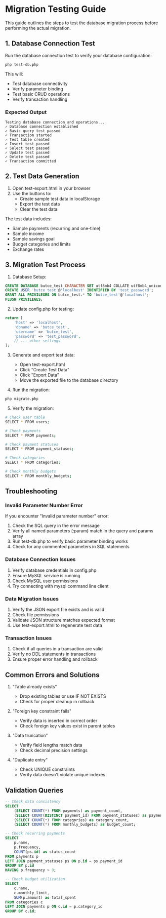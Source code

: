 # Migration Testing Guide

This guide outlines the steps to test the database migration process before performing the actual migration.

## 1. Database Connection Test

Run the database connection test to verify your database configuration:

```bash
php test-db.php
```

This will:
- Test database connectivity
- Verify parameter binding
- Test basic CRUD operations
- Verify transaction handling

### Expected Output
```
Testing database connection and operations...
✓ Database connection established
✓ Basic query test passed
✓ Transaction started
✓ Test table created
✓ Insert test passed
✓ Select test passed
✓ Update test passed
✓ Delete test passed
✓ Transaction committed
```

## 2. Test Data Generation

1. Open test-export.html in your browser
2. Use the buttons to:
   - Create sample test data in localStorage
   - Export the test data
   - Clear the test data

The test data includes:
- Sample payments (recurring and one-time)
- Sample income
- Sample savings goal
- Budget categories and limits
- Exchange rates

## 3. Migration Test Process

1. Database Setup:
```sql
CREATE DATABASE butce_test CHARACTER SET utf8mb4 COLLATE utf8mb4_unicode_ci;
CREATE USER 'butce_test'@'localhost' IDENTIFIED BY 'test_password';
GRANT ALL PRIVILEGES ON butce_test.* TO 'butce_test'@'localhost';
FLUSH PRIVILEGES;
```

2. Update config.php for testing:
```php
return [
    'host' => 'localhost',
    'dbname' => 'butce_test',
    'username' => 'butce_test',
    'password' => 'test_password',
    // ... other settings
];
```

3. Generate and export test data:
   - Open test-export.html
   - Click "Create Test Data"
   - Click "Export Data"
   - Move the exported file to the database directory

4. Run the migration:
```bash
php migrate.php
```

5. Verify the migration:
```bash
# Check user table
SELECT * FROM users;

# Check payments
SELECT * FROM payments;

# Check payment statuses
SELECT * FROM payment_statuses;

# Check categories
SELECT * FROM categories;

# Check monthly budgets
SELECT * FROM monthly_budgets;
```

## Troubleshooting

### Invalid Parameter Number Error
If you encounter "Invalid parameter number" error:
1. Check the SQL query in the error message
2. Verify all named parameters (:param) match in the query and params array
3. Run test-db.php to verify basic parameter binding works
4. Check for any commented parameters in SQL statements

### Database Connection Issues
1. Verify database credentials in config.php
2. Ensure MySQL service is running
3. Check MySQL user permissions
4. Try connecting with mysql command line client

### Data Migration Issues
1. Verify the JSON export file exists and is valid
2. Check file permissions
3. Validate JSON structure matches expected format
4. Use test-export.html to regenerate test data

### Transaction Issues
1. Check if all queries in a transaction are valid
2. Verify no DDL statements in transactions
3. Ensure proper error handling and rollback

## Common Errors and Solutions

1. "Table already exists"
   - Drop existing tables or use IF NOT EXISTS
   - Check for proper cleanup in rollback

2. "Foreign key constraint fails"
   - Verify data is inserted in correct order
   - Check foreign key values exist in parent tables

3. "Data truncation"
   - Verify field lengths match data
   - Check decimal precision settings

4. "Duplicate entry"
   - Check UNIQUE constraints
   - Verify data doesn't violate unique indexes

## Validation Queries

```sql
-- Check data consistency
SELECT 
    (SELECT COUNT(*) FROM payments) as payment_count,
    (SELECT COUNT(DISTINCT payment_id) FROM payment_statuses) as payment_status_count,
    (SELECT COUNT(*) FROM categories) as category_count,
    (SELECT COUNT(*) FROM monthly_budgets) as budget_count;

-- Check recurring payments
SELECT 
    p.name,
    p.frequency,
    COUNT(ps.id) as status_count
FROM payments p
LEFT JOIN payment_statuses ps ON p.id = ps.payment_id
GROUP BY p.id
HAVING p.frequency > 0;

-- Check budget utilization
SELECT 
    c.name,
    c.monthly_limit,
    SUM(p.amount) as total_spent
FROM categories c
LEFT JOIN payments p ON c.id = p.category_id
GROUP BY c.id;